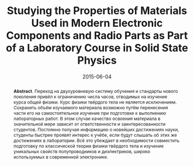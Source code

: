---
title: "Studying the Properties of Materials Used in Modern Electronic Components and Radio Parts as Part of a Laboratory Course in Solid State Physics"
authors: '<i>Yaroslav Golubev, Svetlana Kurashova, and Pavel Svetlichniy</i>'
status: "published"
collection: publications
permalink: /publications/2015-06-04-materials-for-lab-course
date: 2015-06-04
venue: "the proceedings of <b>PSME'15</b>"
paperurl: 'https://www.elibrary.ru/item.asp?id=25320695'
pdf: 'https://psme.herzen.spb.ru/wp-content/uploads/2013/10/psme_2015_volume_1.pdf#page=256'
counter_id: 'C1'
level: 'Regional'
abstract: '<p><b>Abstract</b>. Переход на двухуровневую систему обучения и стандарты нового поколения привёл к ограничению числа часов, отводимых на изучение курса общей физики. Курс физики твёрдого тела не является исключением. Сохранить объём изучаемого материала возможно путём перенесения части его на самостоятельное изучение при подготовке к выполнению лабораторных работ. В этом случае качество освоения материала в значительной мере зависит от ответственности и заинтересованности студентов. Постоянно получая информацию о новейших достижениях науки, студенты быстрее проявят интерес к учёбе, если будут слышать об этих же достижениях в лаборатории. Всё это убеждает в необходимости совместить подготовку по классической теории физики твёрдого тела и изучение уникальных свойств полупроводников и диэлектриков, широко используемых в современной электронике.</p>'
---